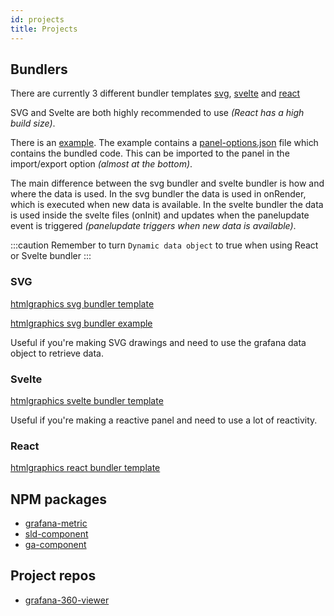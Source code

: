 ```yaml
---
id: projects
title: Projects
---
```


## Bundlers

There are currently 3 different bundler templates [svg](https://github.com/gapitio/htmlgraphics-svg-bundler-template), [svelte](https://github.com/gapitio/htmlgraphics-svelte-bundler-template) and [react](https://github.com/gapitio/htmlgraphics-react-bundler-template)

SVG and Svelte are both highly recommended to use _(React has a high build size)_.

There is an [example](https://github.com/gapitio/htmlgraphics-svg-bundler-example).
The example contains a [panel-options.json](https://github.com/gapitio/htmlgraphics-svg-bundler-example/blob/master/dist/panel-options.json) file which contains the bundled code. This can be imported to the panel in the import/export option _(almost at the bottom)_.

The main difference between the svg bundler and svelte bundler is how and where the data is used. In the svg bundler the data is used in onRender, which is executed when new data is available. In the svelte bundler the data is used inside the svelte files (onInit) and updates when the panelupdate event is triggered _(panelupdate triggers when new data is available)_.

:::caution
Remember to turn `Dynamic data object` to true when using React or Svelte bundler
:::

### SVG

[htmlgraphics svg bundler template](https://github.com/gapitio/htmlgraphics-svg-bundler-template)

[htmlgraphics svg bundler example](https://github.com/gapitio/htmlgraphics-svg-bundler-example)

Useful if you're making SVG drawings and need to use the grafana data object to retrieve data.

### Svelte

[htmlgraphics svelte bundler template](https://github.com/gapitio/htmlgraphics-svelte-bundler-template)

Useful if you're making a reactive panel and need to use a lot of reactivity.

### React

[htmlgraphics react bundler template](https://github.com/gapitio/htmlgraphics-react-bundler-template)

## NPM packages

- [grafana-metric](https://www.npmjs.com/package/@gapit/grafana-metric)
- [sld-component](https://www.npmjs.com/package/@gapit/sld-component)
- [ga-component](https://www.npmjs.com/package/@gapit/ga-component)

## Project repos

- [grafana-360-viewer](https://github.com/gapitio/grafana-360-viewer)
